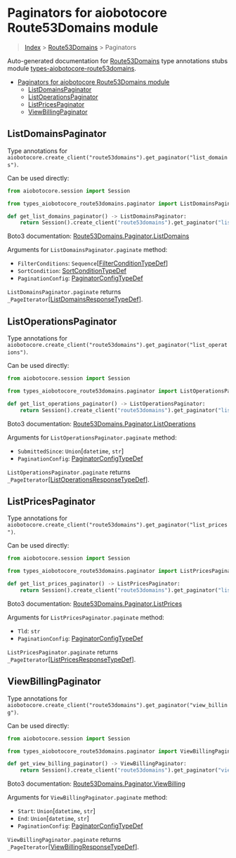 <a id="paginators-for-aiobotocore-route53domains-module"></a>

# Paginators for aiobotocore Route53Domains module

> [Index](..) > [Route53Domains](.) > Paginators

Auto-generated documentation for
[Route53Domains](https://boto3.amazonaws.com/v1/documentation/api/latest/reference/services/route53domains.html#Route53Domains)
type annotations stubs module
[types-aiobotocore-route53domains](https://pypi.org/project/types-aiobotocore-route53domains/).

- [Paginators for aiobotocore Route53Domains module](#paginators-for-aiobotocore-route53domains-module)
  - [ListDomainsPaginator](#listdomainspaginator)
  - [ListOperationsPaginator](#listoperationspaginator)
  - [ListPricesPaginator](#listpricespaginator)
  - [ViewBillingPaginator](#viewbillingpaginator)

<a id="listdomainspaginator"></a>

## ListDomainsPaginator

Type annotations for
`aiobotocore.create_client("route53domains").get_paginator("list_domains")`.

Can be used directly:

```python
from aiobotocore.session import Session

from types_aiobotocore_route53domains.paginator import ListDomainsPaginator

def get_list_domains_paginator() -> ListDomainsPaginator:
    return Session().create_client("route53domains").get_paginator("list_domains")
```

Boto3 documentation:
[Route53Domains.Paginator.ListDomains](https://boto3.amazonaws.com/v1/documentation/api/latest/reference/services/route53domains.html#Route53Domains.Paginator.ListDomains)

Arguments for `ListDomainsPaginator.paginate` method:

- `FilterConditions`:
  `Sequence`\[[FilterConditionTypeDef](./type_defs.md#filterconditiontypedef)\]
- `SortCondition`: [SortConditionTypeDef](./type_defs.md#sortconditiontypedef)
- `PaginationConfig`:
  [PaginatorConfigTypeDef](./type_defs.md#paginatorconfigtypedef)

`ListDomainsPaginator.paginate` returns
`_PageIterator`\[[ListDomainsResponseTypeDef](./type_defs.md#listdomainsresponsetypedef)\].

<a id="listoperationspaginator"></a>

## ListOperationsPaginator

Type annotations for
`aiobotocore.create_client("route53domains").get_paginator("list_operations")`.

Can be used directly:

```python
from aiobotocore.session import Session

from types_aiobotocore_route53domains.paginator import ListOperationsPaginator

def get_list_operations_paginator() -> ListOperationsPaginator:
    return Session().create_client("route53domains").get_paginator("list_operations")
```

Boto3 documentation:
[Route53Domains.Paginator.ListOperations](https://boto3.amazonaws.com/v1/documentation/api/latest/reference/services/route53domains.html#Route53Domains.Paginator.ListOperations)

Arguments for `ListOperationsPaginator.paginate` method:

- `SubmittedSince`: `Union`\[`datetime`, `str`\]
- `PaginationConfig`:
  [PaginatorConfigTypeDef](./type_defs.md#paginatorconfigtypedef)

`ListOperationsPaginator.paginate` returns
`_PageIterator`\[[ListOperationsResponseTypeDef](./type_defs.md#listoperationsresponsetypedef)\].

<a id="listpricespaginator"></a>

## ListPricesPaginator

Type annotations for
`aiobotocore.create_client("route53domains").get_paginator("list_prices")`.

Can be used directly:

```python
from aiobotocore.session import Session

from types_aiobotocore_route53domains.paginator import ListPricesPaginator

def get_list_prices_paginator() -> ListPricesPaginator:
    return Session().create_client("route53domains").get_paginator("list_prices")
```

Boto3 documentation:
[Route53Domains.Paginator.ListPrices](https://boto3.amazonaws.com/v1/documentation/api/latest/reference/services/route53domains.html#Route53Domains.Paginator.ListPrices)

Arguments for `ListPricesPaginator.paginate` method:

- `Tld`: `str`
- `PaginationConfig`:
  [PaginatorConfigTypeDef](./type_defs.md#paginatorconfigtypedef)

`ListPricesPaginator.paginate` returns
`_PageIterator`\[[ListPricesResponseTypeDef](./type_defs.md#listpricesresponsetypedef)\].

<a id="viewbillingpaginator"></a>

## ViewBillingPaginator

Type annotations for
`aiobotocore.create_client("route53domains").get_paginator("view_billing")`.

Can be used directly:

```python
from aiobotocore.session import Session

from types_aiobotocore_route53domains.paginator import ViewBillingPaginator

def get_view_billing_paginator() -> ViewBillingPaginator:
    return Session().create_client("route53domains").get_paginator("view_billing")
```

Boto3 documentation:
[Route53Domains.Paginator.ViewBilling](https://boto3.amazonaws.com/v1/documentation/api/latest/reference/services/route53domains.html#Route53Domains.Paginator.ViewBilling)

Arguments for `ViewBillingPaginator.paginate` method:

- `Start`: `Union`\[`datetime`, `str`\]
- `End`: `Union`\[`datetime`, `str`\]
- `PaginationConfig`:
  [PaginatorConfigTypeDef](./type_defs.md#paginatorconfigtypedef)

`ViewBillingPaginator.paginate` returns
`_PageIterator`\[[ViewBillingResponseTypeDef](./type_defs.md#viewbillingresponsetypedef)\].
